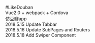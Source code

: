 #LikeDouban  
Vue2.0 + webpack + Cordova  
仿豆瓣app  
2018.5.15 Update Tabbar  
2018.5.16 Update SubPages and Routers  
2018.5.18 Add Swiper Component  
